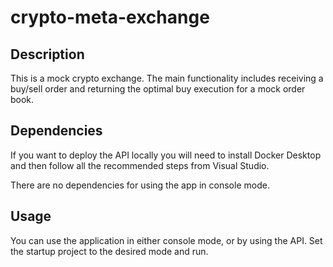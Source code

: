 # crypto-meta-exchange
## Description
This is a mock crypto exchange. The main functionality includes receiving a buy/sell order and returning the optimal buy execution for a mock order book. 

## Dependencies
If you want to deploy the API locally you will need to install Docker Desktop and then follow all the recommended steps from Visual Studio.

There are no dependencies for using the app in console mode.

## Usage
You can use the application in either console mode, or by using the API. Set the startup project to the desired mode and run.

